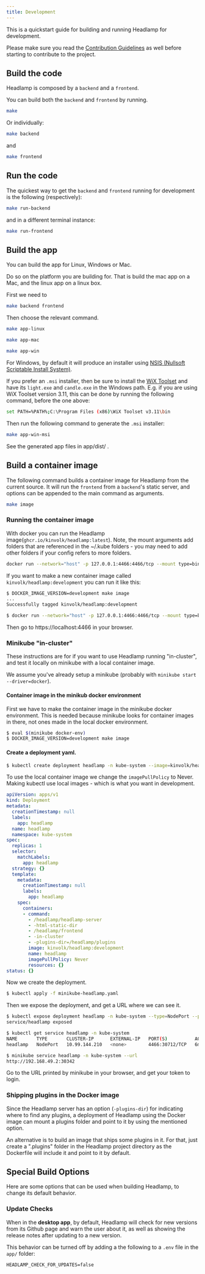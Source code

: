 ```yaml
---
title: Development
---
```


This is a quickstart guide for building and running Headlamp for development.

Please make sure you read the [Contribution Guidelines](../contributing.md) as well
before starting to contribute to the project.


## Build the code

Headlamp is composed by a `backend` and a `frontend`.

You can build both the `backend` and `frontend` by running.

```bash
make
```

Or individually:

```bash
make backend
```

and

```bash
make frontend
```


## Run the code

The quickest way to get the `backend` and `frontend` running for development is
the following (respectively):

```bash
make run-backend
```

and in a different terminal instance:

```bash
make run-frontend
```


## Build the app

You can build the app for Linux, Windows or Mac.

Do so on the platform you are building for. That is build the mac app on a Mac, 
and the linux app on a linux box.

First we need to 
```bash
make backend frontend
```

Then choose the relevant command.

```bash
make app-linux
```

```bash
make app-mac
```

```bash
make app-win
```

For Windows, by default it will produce an installer using [NSIS (Nullsoft Scriptable Install System)](https://sourceforge.net/projects/nsis/).

If you prefer an `.msi` installer, then be sure to install the [WiX Toolset](https://wixtoolset.org/) and have its `light.exe` and `candle.exe` in the Windows path.
E.g. if you are using WiX Toolset version 3.11, this can be done by running the following command,
before the one above:

```bash
set PATH=%PATH%;C:\Program Files (x86)\WiX Toolset v3.11\bin
```

Then run the following command to generate the `.msi` installer:

```bash
make app-win-msi
```

See the generated app files in app/dist/ .


## Build a container image

The following command builds a container image for Headlamp from the current
source. It will run the `frontend` from a `backend`'s static server, and
options can be appended to the main command as arguments.

```bash
make image
```


### Running the container image

With docker you can run the Headlamp image(`ghcr.io/kinvolk/headlamp:latest`).
Note, the mount arguments add folders that are referenced in the ~/.kube
folders - you may need to add other folders if your config refers
to more folders.

```bash
docker run --network="host" -p 127.0.0.1:4466:4466/tcp --mount type=bind,source="/home/rene/.minikube",target=$HOME/.minikube --mount type=bind,source="$HOME/.kube",target=/root/.kube ghcr.io/kinvolk/headlamp:latest /headlamp/headlamp-server -html-static-dir /headlamp/frontend -plugins-dir=/headlamp/plugins
```

If you want to make a new container image called `kinvolk/headlamp:development`
you can run it like this:

```bash
$ DOCKER_IMAGE_VERSION=development make image
...
Successfully tagged kinvolk/headlamp:development

$ docker run --network="host" -p 127.0.0.1:4466:4466/tcp --mount type=bind,source="/home/rene/.minikube",target=$HOME/.minikube --mount type=bind,source="$HOME/.kube",target=/root/.kube kinvolk/headlamp:development /headlamp/headlamp-server -html-static-dir /headlamp/frontend -plugins-dir=/headlamp/plugins
```

Then go to https://localhost:4466 in your browser.


### Minikube "in-cluster"

These instructions are for if you want to use Headlamp running "in-cluster",
and test it locally on minikube with a local container image.

We assume you've already setup a minikube
(probably with `minikube start --driver=docker`).


#### Container image in the minikub docker environment

First we have to make the container image in the minikube docker environment.
This is needed because minikube looks for container images in there, not
ones made in the local docker environment.

```bash
$ eval $(minikube docker-env)
$ DOCKER_IMAGE_VERSION=development make image
```


#### Create a deployment yaml.

```bash
$ kubectl create deployment headlamp -n kube-system --image=kinvolk/headlamp:development -o yaml --dry-run -- /headlamp/headlamp-server -html-static-dir /headlamp/frontend -in-cluster -plugins-dir=/headlamp/plugins > minikube-headlamp.yaml
```

To use the local container image we change the `imagePullPolicy` to Never.
Making kubectl use local images - which is what you want in development.


```yaml
apiVersion: apps/v1
kind: Deployment
metadata:
  creationTimestamp: null
  labels:
    app: headlamp
  name: headlamp
  namespace: kube-system
spec:
  replicas: 1
  selector:
    matchLabels:
      app: headlamp
  strategy: {}
  template:
    metadata:
      creationTimestamp: null
      labels:
        app: headlamp
    spec:
      containers:
      - command:
        - /headlamp/headlamp-server
        - -html-static-dir
        - /headlamp/frontend
        - -in-cluster
        - -plugins-dir=/headlamp/plugins
        image: kinvolk/headlamp:development
        name: headlamp
        imagePullPolicy: Never
        resources: {}
status: {}
```

Now we create the deployment.

```bash
$ kubectl apply -f minikube-headlamp.yaml
```

Then we expose the deployment, and get a URL where we can see it.

```bash
$ kubectl expose deployment headlamp -n kube-system --type=NodePort --port=4466
service/headlamp exposed

$ kubectl get service headlamp -n kube-system
NAME       TYPE       CLUSTER-IP      EXTERNAL-IP   PORT(S)          AGE
headlamp   NodePort   10.99.144.210   <none>        4466:30712/TCP   6m57s

$ minikube service headlamp -n kube-system --url
http://192.168.49.2:30342
```

Go to the URL printed by minikube in your browser, and get your token to login.


### Shipping plugins in the Docker image

Since the Headlamp server has an option (`-plugins-dir`) for indicating where to find any plugins,
a deployment of Headlamp using the Docker image can mount a plugins folder
and point to it by using the mentioned option.

An alternative is to build an image that ships some plugins in it. For that,
just create a ".plugins" folder in the Headlamp project directory as the Dockerfile
will include it and point to it by default.

## Special Build Options

Here are some options that can be used when building Headlamp, to change its default behavior.

### Update Checks

When in the **desktop app**, by default, Headlamp will check for new versions from its Github page and warn the user about it,
as well as showing the release notes after updating to a new version.

This behavior can be turned off by adding a the following to a `.env` file in the `app/` folder:

```
HEADLAMP_CHECK_FOR_UPDATES=false
```
